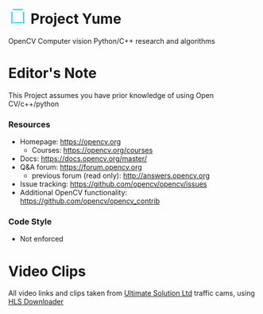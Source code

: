 # ![YumeLgo](extra/YUME_thumb.png) Project Yume
OpenCV Computer vision Python/C++ research and algorithms

# Editor's Note
This Project assumes you have prior knowledge of using Open CV/c++/python 
### Resources

* Homepage: <https://opencv.org>
  * Courses: <https://opencv.org/courses>
* Docs: <https://docs.opencv.org/master/>
* Q&A forum: <https://forum.opencv.org>
  * previous forum (read only): <http://answers.opencv.org>
* Issue tracking: <https://github.com/opencv/opencv/issues>
* Additional OpenCV functionality: <https://github.com/opencv/opencv_contrib> 

### Code Style
* Not enforced

# Video Clips
All video links and clips taken from [Ultimate Solution Ltd](https://www.traffictt.com/camera/) traffic cams, using [HLS Downloader](https://github.com/puemos/hls-downloader)